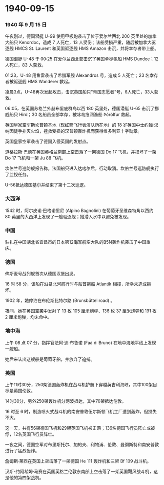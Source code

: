 # 1940-09-15

### 1940 年 9 月 15 日

午夜刚过，德国潜艇 U-99 使用甲板炮袭击了位于爱尔兰西北 200
英里处的加拿大船只 Kenordoc，造成 7 人死亡，13
人受伤；该船受损严重，随后被加拿大驱逐舰 HMCS St. Laurent 和英国驱逐舰
HMS Amazon 击沉，并将幸存者带上船。

德国潜艇 U-48 于 00:25 在爱尔兰西北部击沉了英国单桅帆船 HMS Dundee；12
人死亡，83 人获救。

01:23，U-48 用鱼雷袭击了希腊军舰 Alexandros 号，造成 5 人死亡；23
名幸存者被驱逐舰 HMS Wanderer 救起。

凌晨3点，U-48再次发起攻击，击沉英国船只"帝国志愿者"号，6人死亡，33人获救。

06:05，在英国苏格兰外赫布里底群岛以西 180 英里处，德国潜艇 U-65
击沉了挪威船只 Hird；30 名船员全部幸存，被冰岛拖网渔船 Þórólfur 救起。

英国皇家空军斯坎普顿基地（现红箭飞行表演队所在地）的 18
岁英国中士约翰·汉纳因徒手扑灭火焰，拯救受损的汉普顿轰炸机而获得维多利亚十字勋章。

英国皇家空军袭击了德国入侵英国的发射点。

道格拉斯·巴德在英国英格兰南部上空击落了一架德国 Do 17 飞机，并损坏了一架
Do 17 飞机和一架 Ju 88 飞机。

坎伯兰号巡防舰报告称，法国船只进入达喀尔后，行动取消。坎伯兰号巡防舰执行了监视任务。

U-56抵达德国基尔并结束了第十二次巡逻。

### 大西洋

1542 时，阿尔皮诺·巴格诺里尼 (Alpino Bagnolini) 在葡萄牙圣维森特角以西约
80 英里的大西洋上发现了一艘驱逐舰；她潜入水中以避免被发现。

### 中国

驻扎在中国湖北省宜昌市的日本第12海军航空大队的B5N轰炸机袭击了中国重庆。

### 德国

俾斯麦号战列舰首次从德国汉堡出发。

16 时 58 分，该船在沿易北河航行时与船首拖船 Atlantik
相撞，所幸未造成损坏。

1902 年，她停泊在布伦斯比特尔路 (Brunsbüttel road) 。

夜间，她在英国空袭中发射了 13 枚 105 厘米炮弹、136 枚 37 厘米炮弹和 191
枚 2 厘米炮弹，均未命中。

### 地中海

上午 08 点 07 分，指挥官法阿·迪·布鲁诺 (Faà di Bruno)
在地中海地平线上发现一艘船。

她后来认出这艘船是葡萄牙船，并放弃了追捕。

### 英国

上午11时30分，250架德国轰炸机在战斗机护航下穿越英吉利海峡，其中100架目标是英国伦敦。

14时30分，另外250架轰炸机分两波抵达，其中70架抵达伦敦。

16 时至 6
时，制造喷火式战斗机的南安普敦伍尔斯顿飞机工厂遭到轰炸，但损失不大。

这一天，共有56架德国飞机和29架英国飞机被击落；136名德国飞行员阵亡或被俘，12名英国飞行员阵亡。

一夜之间，德国空军对布里斯托尔、加的夫、利物浦、伦敦、曼彻斯特和南安普敦进行了猛烈轰炸。

詹姆斯·莱西在英国上空击落了一架德国 He 111 轰炸机和三架 Bf 109 战斗机。

汉斯-约阿希姆·马赛在英国英格兰伦敦东南部上空击落了一架英国飓风战斗机，这是他的第四架战机。